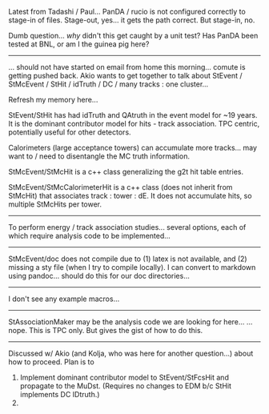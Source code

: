 Latest from Tadashi / Paul... PanDA / rucio is not configured correctly to stage-in of files.  Stage-out, yes... it gets the path correct.  But stage-in, no.

Dumb question... *why* didn't this get caught by a unit test?  Has PanDA been tested at BNL, or am I the guinea pig here?  

---

... should not have started on email from home this morning... comute is getting pushed back.  Akio wants to get together to talk about StEvent / StMcEvent / StHit / idTruth / DC / many tracks : one cluster...

Refresh my memory here...

StEvent/StHit has had idTruth and QAtruth in the event model for ~19 years.  It is the dominant contributor model for hits - track association.  TPC centric,
potentially useful for other detectors.

Calorimeters (large acceptance towers) can accumulate more tracks... may want to / need to disentangle the MC truth information.

StMcEvent/StMcHit is a c++ class generalizing the g2t hit table entries.

StMcEvent/StMcCalorimeterHit is a c++ class (does not inherit from StMcHit) that associates track : tower : dE.  It does not accumulate hits, so multiple StMcHits per tower.

---

To perform energy / track association studies... several options, each of which require analysis code to be implemented...

---

StMcEvent/doc does not compile due to (1) latex is not available, and (2) missing a sty file (when I try to compile locally).  I can convert to markdown using pandoc... should do this for our doc directories...

---

I don't see any example macros...

---

StAssociationMaker may be the analysis code we are looking for here...
... nope.  This is TPC only.  But gives the gist of how to do this.

---

Discussed w/ Akio (and Kolja, who was here for another question...) about how to proceed.  Plan is to

1) Implement dominant contributor model to StEvent/StFcsHit and propagate to the MuDst.  (Requires no changes to EDM b/c StHit implements DC IDtruth.)
2) 




